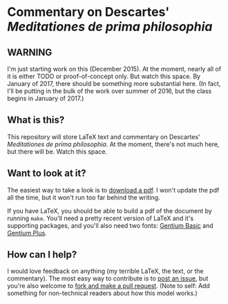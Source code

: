 # Commentary on Descartes' *Meditationes de prima philosophia*

## WARNING

I'm just starting work on this (December 2015). At the moment, nearly all of it is either TODO or proof-of-concept only. But watch this space. By January of 2017, there should be something more substantial here. (In fact, I'll be putting in the bulk of the work over summer of 2016, but the class begins in January of 2017.)

## What is this?

This repository will store LaTeX text and commentary on Descartes' *Meditationes de prima philosophia*. At the moment, there's not much here, but there will be. Watch this space.

## Want to look at it?

The easiest way to take a look is to [download a pdf][pdf]. I won't update the pdf all the time, but it won't run too far behind the writing.

If you have LaTeX, you should be able to build a pdf of the document by running `make`. You'll need a pretty recent version of LaTeX and it's supporting packages, and you'll also need two fonts: [Gentium Basic][gbasic] and [Gentium Plus][gplus].

[pdf]: https://bitbucket.org/telemachus/descartes-meditations/downloads
[gbasic]: http://scripts.sil.org/cms/scripts/page.php?site_id=nrsi&id=gentium_basic#801ab246
[gplus]: http://scripts.sil.org/cms/scripts/page.php?item_id=Gentium_download#02b091ae

## How can I help?

I would love feedback on anything (my terrible LaTeX, the text, or the
commentary). The most easy way to contribute is to [post an issue][issue], but
you're also welcome to [fork and make a pull request][fork]. (Note to self: Add
something for non-technical readers about how this model works.)

[issue]: https://bitbucket.org/telemachus/descartes-meditations/issues?status=new&status=open

[fork]: https://bitbucket.org/telemachus/descartes-meditations/fork 
